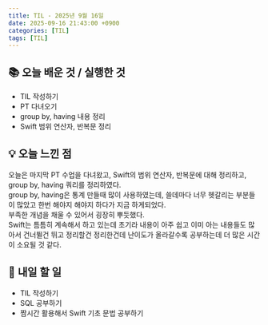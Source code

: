 ```yaml
---
title: TIL - 2025년 9월 16일
date: 2025-09-16 21:43:00 +0900
categories: [TIL]
tags: [TIL]
---
```


## 📚 **오늘 배운 것 / 실행한 것**

- TIL 작성하기
- PT 다녀오기
- group by, having 내용 정리
- Swift 범위 연산자, 반복문 정리

## 💡 **오늘 느낀 점**

오늘은 마지막 PT 수업을 다녀왔고, Swift의 범위 연산자, 반복문에 대해 정리하고, group by, having 쿼리를 정리하였다.<br>
group by, having은 통계 만들때 많이 사용하였는데, 쓸데마다 너무 헷갈리는 부분들이 많았고 한번 해야지 해야지 하다가 지금 하게되었다.<br>
부족한 개념을 채울 수 있어서 굉장히 뿌듯했다.<br>
Swift는 틈틈히 계속해서 하고 있는데 초기라 내용이 아주 쉽고 이미 아는 내용들도 많아서 건너뛸건 뛰고 정리할건 정리한건데 난이도가 올라갈수록 공부하는데 더 많은 시간이 소요될 것 같다.

## 🎯 **내일 할 일**

- TIL 작성하기
- SQL 공부하기
- 짬시간 활용해서 Swift 기초 문법 공부하기